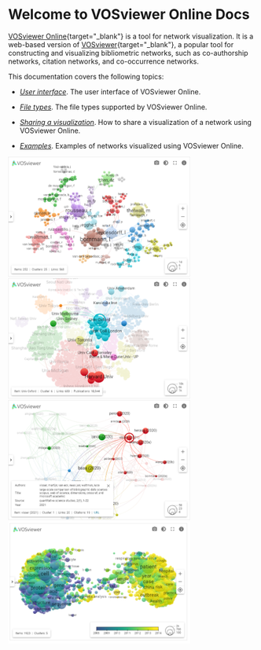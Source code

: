 # Welcome to VOSviewer Online Docs

[VOSviewer Online](https://app.vosviewer.com){target="_blank"} is a tool for network visualization. It is a web-based version of [VOSviewer](https://www.vosviewer.com){target="_blank"}, a popular tool for constructing and visualizing bibliometric networks, such as co-authorship networks, citation networks, and co-occurrence networks.

This documentation covers the following topics:

- [*User interface*](/docs/user-interface/). The user interface of VOSviewer Online.

- [*File types*](/docs/file-types/). The file types supported by VOSviewer Online.

- [*Sharing a visualization*](/docs/sharing/). How to share a visualization of a network using VOSviewer Online.

- [*Examples*](/docs/examples/). Examples of networks visualized using VOSviewer Online.

<p>
  <img src="/docs/assets/images/example1.png" width="370" />
  <img src="/docs/assets/images/example2.png" width="370" />
  <img src="/docs/assets/images/example4.png" width="370" />
  <img src="/docs/assets/images/example3.png" width="370" />
</p>
